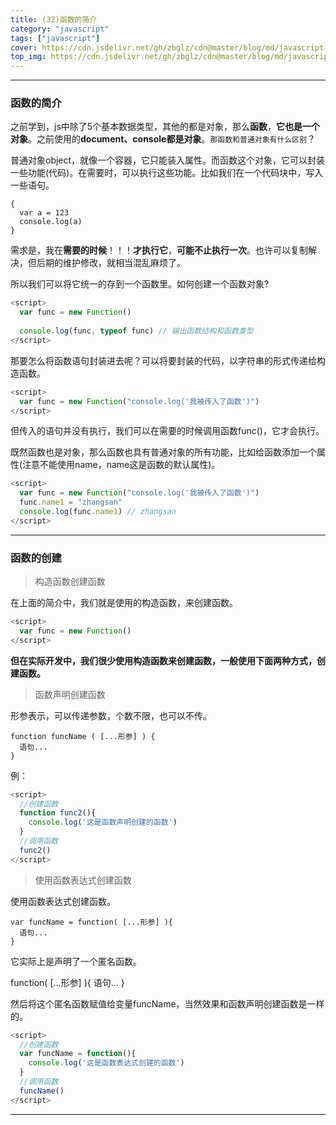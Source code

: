 ```yaml
---
title: (32)函数的简介
category: "javascript"
tags: ["javascript"]
cover: https://cdn.jsdelivr.net/gh/zbglz/cdn@master/blog/md/javascript.svg
top_img: https://cdn.jsdelivr.net/gh/zbglz/cdn@master/blog/md/javascript.svg
---
```


***

### 函数的简介

之前学到，js中除了5个基本数据类型，其他的都是对象，那么**函数**，**它也是一个对象**。之前使用的**document、console都是对象**。`那函数和普通对象有什么区别`？

普通对象object，就像一个容器，它只能装入属性。而函数这个对象，它可以封装一些功能(代码)。在需要时，可以执行这些功能。比如我们在一个代码块中，写入一些语句。


    {
      var a = 123
      console.log(a)
    }


需求是，我在**需要的时候**！！！**才执行它**，**可能不止执行一次**。也许可以复制解决，但后期的维护修改，就相当混乱麻烦了。

所以我们可以将它统一的存到一个函数里。如何创建一个函数对象?


```js js
<script>
  var func = new Function()
  
  console.log(func, typeof func) // 输出函数结构和函数类型
</script>
```


那要怎么将函数语句封装进去呢？可以将要封装的代码，以字符串的形式传递给构造函数。


```js js
<script>
  var func = new Function("console.log('我被传入了函数')")
</script>
```


但传入的语句并没有执行，我们可以在需要的时候调用函数func()，它才会执行。

既然函数也是对象，那么函数也具有普通对象的所有功能，比如给函数添加一个属性(注意不能使用name，name这是函数的默认属性)。


```js js
<script>
  var func = new Function("console.log('我被传入了函数')")
  func.name1 = "zhangsan"
  console.log(func.name1) // zhangsan
</script>
```



***

### 函数的创建

> 构造函数创建函数

在上面的简介中，我们就是使用的构造函数，来创建函数。


```js js
<script>
  var func = new Function()
</script>
```


**但在实际开发中，我们很少使用构造函数来创建函数，一般使用下面两种方式，创建函数。**

> 函数声明创建函数

形参表示，可以传递参数，个数不限，也可以不传。


    function funcName ( [...形参] ) { 
      语句...
    }


例：


```js js
<script>
  //创建函数
  function func2(){
    console.log('这是函数声明创建的函数')
  }
  //调用函数
  func2()
</script>
```


> 使用函数表达式创建函数

使用函数表达式创建函数。


    var funcName = function( [...形参] ){
      语句...
    }


它实际上是声明了一个匿名函数。

function( [...形参] ){
语句...
}

然后将这个匿名函数赋值给变量funcName，当然效果和函数声明创建函数是一样的。


```js js
<script>
  //创建函数
  var funcName = function(){
    console.log('这是函数表达式创建的函数')
  }
  //调用函数
  funcName()
</script>
```


***

